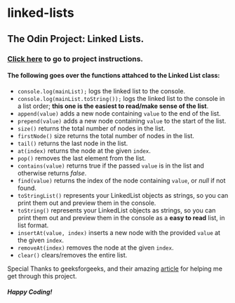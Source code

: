 # linked-lists
## The Odin Project: Linked Lists. 
### [Click here](https://www.theodinproject.com/lessons/javascript-linked-lists) to go to project instructions.

#### The following goes over the functions attahced to the Linked List class:
+ `console.log(mainList);` logs the linked list to the console.
+ `console.log(mainList.toString());` logs the linked list to the console in a list order; **this one is the easiest to read/make sense of the list**.
+ `append(value)` adds a new node containing `value` to the end of the list.
+ `prepend(value)` adds a new node containing `value` to the start of the list.
+ `size()` returns the total number of nodes in the list.
+ `firstNode()` size returns the total number of nodes in the list.
+ `tail()` returns the last node in the list.
+ `at(index)` returns the node at the given `index`.
+ `pop()` removes the last element from the list.
+ `contains(value)` returns true if the passed `value` is in the list and otherwise returns *false*.
+ `find(value)` returns the index of the node containing `value`, or *null* if not found.
+ `toStringList()` represents your LinkedList objects as strings, so you can print them out and preview them in the console.
+ `toString()` represents your LinkedList objects as strings, so you can print them out and preview them in the console as a **easy to read** list, in list format.
+ `insertAt(value, index)` inserts a new node with the provided `value` at the given `index`.
+ `removeAt(index)` removes the node at the given `index`.
+ `clear()` clears/removes the entire list.

Special Thanks to geeksforgeeks, and their amazing [article](https://www.geeksforgeeks.org/implementation-linkedlist-javascript/) for helping me get through this project. 

##### Happy Coding!
